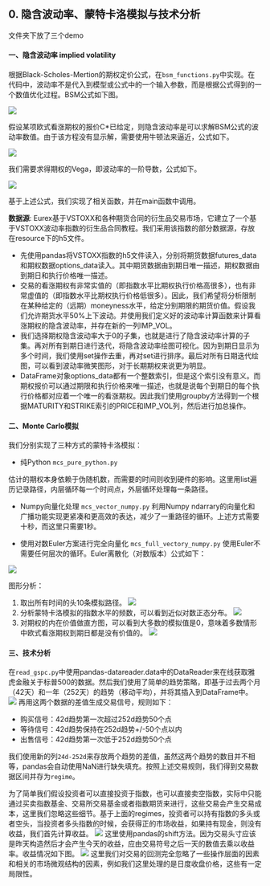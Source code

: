 ## 0. 隐含波动率、蒙特卡洛模拟与技术分析
文件夹下放了三个demo

#### 一、隐含波动率 implied volatility
根据Black-Scholes-Mertion的期权定价公式，在`bsm_functions.py`中实现。在代码中，波动率不是代入到模型或公式中的一个输入参数，而是根据公式得到的一个数值优化过程。BSM公式如下图。

![](img/bsm.png)

假设某项欧式看涨期权的报价C*已给定，则隐含波动率是可以求解BSM公式的波动率数值。由于该方程没有显示解，需要使用牛顿法来逼近，公式如下。

![](img/newton.png)

我们需要求得期权的Vega，即波动率的一阶导数，公式如下。

![](img/vega.png)

基于上述公式，我们实现了相关函数，并在main函数中调用。

**数据源**: Eurex基于VSTOXX和各种期货合同的衍生品交易市场，它建立了一个基于VSTOXX波动率指数的衍生品合同教程。我们采用该指数的部分数据源，存放在resource下的h5文件。

- 先使用pandas将VSTOXX指数的h5文件读入，分别将期货数据futures_data和期权数据options_data读入。其中期货数据由到期日唯一描述，期权数据由到期日和执行价格唯一描述。
- 交易的看涨期权有非常实值的（即指数水平比期权执行价格高很多），也有非常虚值的（即指数水平比期权执行价格低很多）。因此，我们希望将分析限制在某种给定的（远期）moneyness水平，给定分别期限的期货价值。假设我们允许期货水平50%上下波动。并使用我们定义好的波动率计算函数来计算看涨期权的隐含波动率，并存在新的一列IMP_VOL。
- 我们选择期权隐含波动率大于0的子集，也就是进行了隐含波动率计算的子集。再对所有到期日进行迭代，将隐含波动率绘图可视化。因为到期日显示为多个时间，我们使用set操作去重，再对set进行排序。最后对所有日期迭代绘图，可以看到波动率微笑图形，对于长期期权来说更为明显。
- DataFrame对象options_data都有一个整数索引，但是这个索引没有意义。而期权报价可以通过期限和执行价格来唯一描述，也就是说每个到期日的每个执行价格都对应着一个唯一的看涨期权。因此我们使用groupby方法得到一个根据MATURITY和STRIKE索引的PRICE和IMP_VOL列，然后进行加总操作。

#### 二、Monte Carlo模拟
我们分别实现了三种方式的蒙特卡洛模拟：
- 纯Python `mcs_pure_python.py`

估计的期权本身依赖于伪随机数，而需要的时间则收到硬件的影响。这里用list遍历记录路径，内层循环每一个时间点，外层循环处理每一条路径。

- Numpy向量化处理 `mcs_vector_numpy.py`
利用Numpy ndarrary的向量化和广播功能实现更紧凑和更高效的表达，减少了一重路径的循环。上述方式需要十秒，而这里只需要1秒。

- 使用对数Euler方案进行完全向量化 `mcs_full_vectory_numpy.py`
使用Euler不需要任何层次的循环。Euler离散化（对数版本）公式如下：

![](img/euler.png)

图形分析：
1. 取出所有时间的头10条模拟路径。
![](img/hist.png)
2. 分析蒙特卡洛模拟的指数水平的频数，可以看到近似对数正态分布。
![](img/index_level.png)
3. 对期权的内在价值做直方图，可以看到大多数的模拟值是0，意味着多数情形中欧式看涨期权到期日都是没有价值的。
![](img/smile.png)

#### 三、技术分析
在`read_gspc.py`中使用pandas-datareader.data中的DataReader来在线获取雅虎金融关于标普500的数据。然后我们使用了简单的趋势策略，即基于过去两个月（42天）和一年（252天）的趋势（移动平均），并将其插入到DataFrame中。
![](img/trend.png)
再用这两个数据的差值生成交易信号，规则如下：

- 购买信号：42d趋势第一次超过252d趋势50个点
- 等待信号：42d趋势保持在252d趋势+/-50个点以内
- 出售信号：42d趋势第一次低于252d趋势50个点

我们使用新的列`24d-252d`来存放两个趋势的差值，虽然这两个趋势的数目并不相等，pandas会自动使用NaN进行缺失填充。按照上述交易规则，我们得到交易数据区间并存为`regime`。

为了简单我们假设投资者可以直接投资于指数，也可以直接卖空指数，实际中只能通过买卖指数基金、交易所交易基金或者指数期货来进行，这些交易会产生交易成本，这里我们忽略这些细节。基于上面的regimes，投资者可以持有指数的多头或者空头，当投资者多头指数的时候，会获得正的市场收益，如果持有现金，则没有收益，我们首先计算收益。
![](img/strategy.png)
这里使用pandas的shift方法。因为交易头寸应该是昨天构造然后才会产生今天的收益，应由交易符号之后一天的数值去乘以收益率。收益情况如下图。
![](img/profit.png)
这里我们对交易的回测完全忽略了一些操作层面的因素和相关的市场微观结构的因素，例如我们这里处理的是日度收盘价格，这些有一定局限性。
